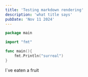 ```yaml
---
title: 'Testing markdown rendering'
description: 'what title says'
pubDate: 'Nov 11 2024'
---
```


```go
package main

import "fmt"

func main(){
    fmt.Println("surreal")
}
```
I`ve eaten a fruit